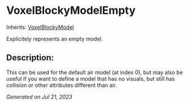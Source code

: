 # VoxelBlockyModelEmpty

Inherits: [VoxelBlockyModel](api/VoxelBlockyModel.md)


Explicitely represents an empty model.

## Description: 

This can be used for the default air model (at index 0), but may also be useful if you want to define a model that has no visuals, but still has collision or other attributes different than air.

_Generated on Jul 21, 2023_
